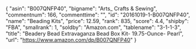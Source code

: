 {
    "asin": "B007QNFP40",
    "bigname": "Arts_ Crafts & Sewing",
    "commentnum": 166,
    "commenttime": "",
    "id": "20161019-1-B007QNFP40",
    "name": "Beading Kits",
    "price": 12.59,
    "rank": 835,
    "score": 4.4,
    "shipby": "FBA",
    "smallrank": 1,
    "soldby": "Amazon.com",
    "tablename": "3-1-1-3",
    "title": "Beadery Bead Extravaganza Bead Box Kit- 19.75-Ounce- Pearl",
    "url": "https://www.amazon.com/dp/B007QNFP40"
}